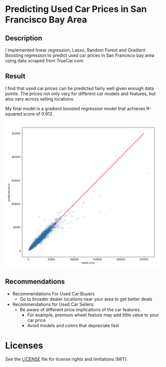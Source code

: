# Predicting Used Car Prices in San Francisco Bay Area

## Description
I implemented linear regression, Lasso, Random Forest and Gradient Boosting regression to predict used car prices in San Francisco bay area using data scraped from TrueCar.com.

## Result
I find that used car prices can be predicted fairly well given enough data points. The prices not only vary for different car models and features, but also vary across selling locations.

My final model is a gradient boosted regression model that achieves R-squared score of 0.912.

![Alt text](/raw/predicted_value_check.png?raw=true "Predicted Prices Versus True Prices")

## Recommendations
* Recommendations For Used Car Buyers
    * Go to broader dealer locations near your area to get better deals
* Recommendations for Used Car Sellers:
    * Be aware of different price implications of the car features.
        * For example, premium wheel feature may add little value to your car price
        * Avoid models and colors that depreciate fast

# Licenses
See the [LICENSE](LICENSE.md) file for license rights and limitations (MIT).
